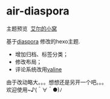 # air-diaspora

主题预览 &nbsp;[艾尔的小窝](https://airgoo.gitee.io/)

基于[diaspora](https://github.com/Fechin/hexo-theme-diaspora) 修改的hexo主题.
- 增加归档、标签分类；
- 修改布局；
- 评论系统改用[valine](https://valine.js.org/)

由于改动略大。。。想想还是另开一个吧。。。  
欢迎使用~♪(＾∀＾●)ﾉ
